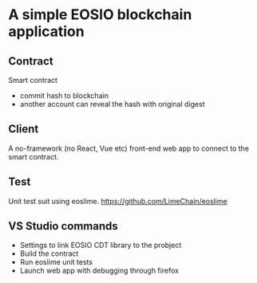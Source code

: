 # A simple EOSIO blockchain application

## Contract
Smart contract
- commit hash to blockchain
- another account can reveal the hash with original digest

## Client
A no-framework (no React, Vue etc) front-end web app to connect to the smart contract.

## Test
Unit test suit using eoslime.
https://github.com/LimeChain/eoslime

## VS Studio commands
- Settings to link EOSIO CDT library to the probject
- Build the contract
- Run eoslime unit tests
- Launch web app with debugging through firefox